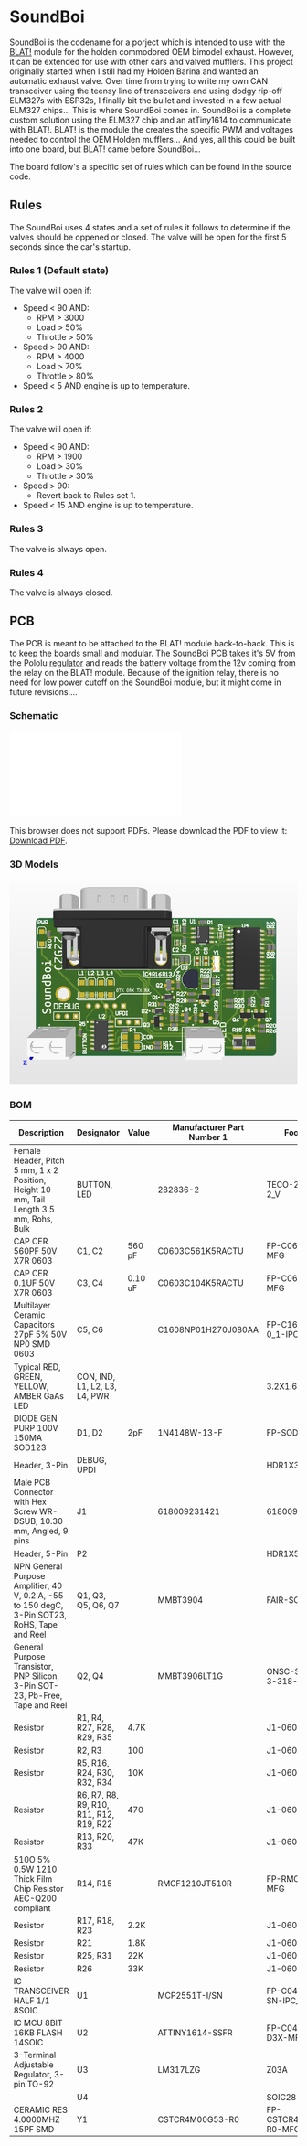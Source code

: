 # SoundBoi
SoundBoi is the codename for a porject which is intended to use with the [BLAT!](https://github.com/hamgzz/BLAT) module for the holden commodored OEM bimodel exhaust. However, it can be extended for use with other cars and valved mufflers. This project originally started when I still had my Holden Barina and wanted an automatic exhaust valve. Over time from trying to write my own CAN transceiver using the teensy line of transceivers and using dodgy rip-off ELM327s with ESP32s, I finally bit the bullet and invested in a few actual ELM327 chips... This is where SoundBoi comes in. SoundBoi is a complete custom solution using the ELM327 chip and an atTiny1614 to communicate with BLAT!. BLAT! is the module the creates the specific PWM and voltages needed to control the OEM Holden mufflers... And yes, all this could be built into one board, but BLAT! came before SoundBoi...

The board follow's a specific set of rules which can be found in the source code.

## Rules
The SoundBoi uses 4 states and a set of rules it follows to determine if the valves should be oppened or closed.
The valve will be open for the first 5 seconds since the car's startup.

### Rules 1 (Default state)
The valve will open if:
 - Speed < 90 AND:
 	- RPM       > 3000
 	- Load      > 50%
 	- Throttle  > 50%
 - Speed > 90 AND:
	- RPM       > 4000
	- Load      > 70%
	- Throttle  > 80%
 - Speed < 5 AND engine is up to temperature.

### Rules 2
The valve will open if:
 - Speed < 90 AND:
	- RPM       > 1900
	- Load      > 30%
	- Throttle  > 30%
 - Speed > 90:
	- Revert back to Rules set 1.
 - Speed < 15 AND engine is up to temperature.

### Rules 3
The valve is always open.

### Rules 4
The valve is always closed.

## PCB

The PCB is meant to be attached to the BLAT! module back-to-back. This is to keep the boards small and modular. The SoundBoi PCB takes it's 5V from the Pololu [regulator](https://www.pololu.com/product/2843) and reads the battery voltage from the 12v coming from the relay on the BLAT! module. Because of the ignition relay, there is no need for low power cutoff on the SoundBoi module, but it might come in future revisions....

### Schematic

<object data="PCB/SoundBoi/SoundBoi.pdf" type="application/pdf" width="700px" height="700px">
    <embed src="PCB/SoundBoi/SoundBoi.pdf">
        <p>This browser does not support PDFs. Please download the PDF to view it: <a href="PCB/SoundBoi/SoundBoi.pdf">Download PDF</a>.</p>
    </embed>
</object>

### 3D Models
![alt text](PCB1.png)

### BOM

|Description                                                                                  |Designator                             |Value  |Manufacturer Part Number 1|Footprint             |Quantity|
|---------------------------------------------------------------------------------------------|---------------------------------------|-------|--------------------------|----------------------|--------|
|Female Header, Pitch 5 mm, 1 x 2 Position, Height 10 mm, Tail Length 3.5 mm, Rohs, Bulk      |BUTTON, LED                            |       |282836-2                  |TECO-282836-2_V       |2       |
|CAP CER 560PF 50V X7R 0603                                                                   |C1, C2                                 |560 pF |C0603C561K5RACTU          |FP-C0603C-CF-MFG      |2       |
|CAP CER 0.1UF 50V X7R 0603                                                                   |C3, C4                                 |0.10 uF|C0603C104K5RACTU          |FP-C0603C-CF-MFG      |2       |
|Multilayer Ceramic Capacitors 27pF  5% 50V NP0 SMD 0603                                      |C5, C6                                 |       |C1608NP01H270J080AA       |FP-C1608-080-0_1-IPC_A|2       |
|Typical RED, GREEN, YELLOW, AMBER GaAs LED                                                   |CON, IND, L1, L2, L3, L4, PWR          |       |                          |3.2X1.6X1.1           |7       |
|DIODE GEN PURP 100V 150MA SOD123                                                             |D1, D2                                 |2pF    |1N4148W-13-F              |FP-SOD123-MFG         |2       |
|Header, 3-Pin                                                                                |DEBUG, UPDI                            |       |                          |HDR1X3                |2       |
|Male PCB Connector with Hex Screw WR-DSUB, 10.30 mm, Angled, 9 pins                          |J1                                     |       |618009231421              |618009231421          |1       |
|Header, 5-Pin                                                                                |P2                                     |       |                          |HDR1X5                |1       |
|NPN General Purpose Amplifier, 40 V, 0.2 A, -55 to 150 degC, 3-Pin SOT23, RoHS, Tape and Reel|Q1, Q3, Q5, Q6, Q7                     |       |MMBT3904                  |FAIR-SOT23-3_V        |5       |
|General Purpose Transistor, PNP Silicon, 3-Pin SOT-23, Pb-Free, Tape and Reel                |Q2, Q4                                 |       |MMBT3906LT1G              |ONSC-SOT-23-3-318-08_V|2       |
|Resistor                                                                                     |R1, R4, R27, R28, R29, R35             |4.7K   |                          |J1-0603               |6       |
|Resistor                                                                                     |R2, R3                                 |100    |                          |J1-0603               |2       |
|Resistor                                                                                     |R5, R16, R24, R30, R32, R34            |10K    |                          |J1-0603               |6       |
|Resistor                                                                                     |R6, R7, R8, R9, R10, R11, R12, R19, R22|470    |                          |J1-0603               |9       |
|Resistor                                                                                     |R13, R20, R33                          |47K    |                          |J1-0603               |3       |
|510O  5% 0.5W 1210 Thick Film Chip Resistor AEC-Q200 compliant                               |R14, R15                               |       |RMCF1210JT510R            |FP-RMCF1210-MFG       |2       |
|Resistor                                                                                     |R17, R18, R23                          |2.2K   |                          |J1-0603               |3       |
|Resistor                                                                                     |R21                                    |1.8K   |                          |J1-0603               |1       |
|Resistor                                                                                     |R25, R31                               |22K    |                          |J1-0603               |2       |
|Resistor                                                                                     |R26                                    |33K    |                          |J1-0603               |1       |
|IC TRANSCEIVER HALF 1/1 8SOIC                                                                |U1                                     |       |MCP2551T-I/SN             |FP-C04-057-SN-IPC_B   |1       |
|IC MCU 8BIT 16KB FLASH 14SOIC                                                                |U2                                     |       |ATTINY1614-SSFR           |FP-C04-065-D3X-MFG    |1       |
|3-Terminal Adjustable Regulator, 3-pin TO-92                                                 |U3                                     |       |LM317LZG                  |Z03A                  |1       |
|                                                                                             |U4                                     |       |                          |SOIC28                |1       |
|CERAMIC RES 4.0000MHZ 15PF SMD                                                               |Y1                                     |       |CSTCR4M00G53-R0           |FP-CSTCR4M00G53-R0-MFG|1       |

